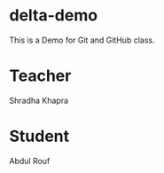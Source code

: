# delta-demo
This is a Demo for Git and GitHub class.


# Teacher
Shradha Khapra

# Student
Abdul Rouf